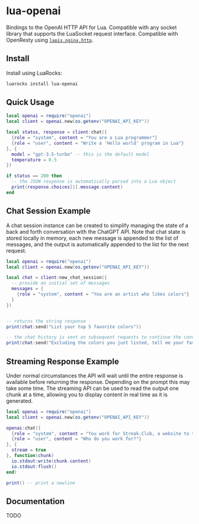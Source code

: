 # lua-openai

Bindings to the OpenAI HTTP API for Lua. Compatible with any socket library
that supports the LuaSocket request interface. Compatible with OpenResty using
[`lapis.nginx.http`](https://leafo.net/lapis/reference/utilities.html#making-http-requests).

## Install

Install using LuaRocks:

```bash
luarocks install lua-openai
```

## Quick Usage

```lua
local openai = require("openai")
local client = openai.new(os.getenv("OPENAI_API_KEY"))

local status, response = client:chat({
  {role = "system", content = "You are a Lua programmer"}
  {role = "user", content = "Write a 'Hello world' program in Lua"}
}, {
  model = "gpt-3.5-turbo" -- this is the default model
  temperature = 0.5
})

if status == 200 then
  -- the JSON response is automatically parsed into a Lua object
  print(response.choices[1].message.content)
end
```

## Chat Session Example

A chat session instance can be created to simplify managing the state of a back
and forth conversation with the ChatGPT API. Note that chat state is stored
locally in memory, each new message is appended to the list of messages, and
the output is automatically appended to the list for the next request. 

```lua
local openai = require("openai")
local client = openai.new(os.getenv("OPENAI_API_KEY"))

local chat = client:new_chat_session({
  -- provide an initial set of messages
  messages = {
    {role = "system", content = "You are an artist who likes colors"}
  }
})


-- returns the string response
print(chat:send("List your top 5 favorite colors"))

-- the chat history is sent on subsequent requests to continue the conversation
print(chat:send("Excluding the colors you just listed, tell me your favorite color"))
```

## Streaming Response Example

Under normal circumstances the API will wait until the entire response is
available before returning the response. Depending on the prompt this may take
some time. The streaming API can be used to read the output one chunk at a
time, allowing you to display content in real time as it is generated.

```lua
local openai = require("openai")
local client = openai.new(os.getenv("OPENAI_API_KEY"))

openai:chat({
  {role = "system", content = "You work for Streak.Club, a website to track daily creative habits"}
  {role = "user", content = "Who do you work for?"}
}, {
  stream = true
}, function(chunk)
  io.stdout:write(chunk.content)
  io.stdout:flush()
end)

print() -- print a newline
```

## Documentation

TODO